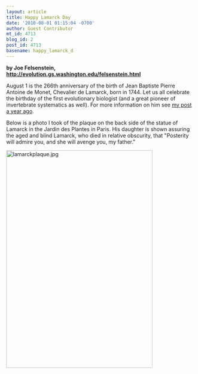 ```yaml
---
layout: article
title: Happy Lamarck Day
date: '2010-08-01 01:15:04 -0700'
author: Guest Contributor
mt_id: 4713
blog_id: 2
post_id: 4713
basename: happy_lamarck_d
---
```

**by Joe Felsenstein,<br />[http&#58;//evolution.gs.washington.edu/felsenstein.html](http://evolution.gs.washington.edu/felsenstein.html)**

August 1 is the 266th anniversary of the birth of Jean Baptiste Pierre Antoine de Monet, Chevalier de Lamarck, born in 1744. Let us all celebrate the birthday of the first evolutionary biologist (and a great pioneer of invertebrate systematics
as well).   For more information on him see [my post a year ago](http://www.pandasthumb.org/archives/2009/08/happy-265th-bir.html).

Below is a photo I took of the plaque on the back side of the statue of Lamarck in the Jardin des Plantes in Paris. His daughter is shown assuring the aged and blind Lamarck, who died in relative obscurity, that "Posterity will admire you, and she will avenge you, my father."

<img src="/PT/uploads/2010/lamarckplaque.jpg" alt="lamarckplaque.jpg" width="391" height="582" />
